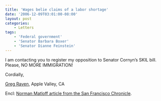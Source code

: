```yaml
---
title: 'Wages belie claims of a labor shortage'
date: '2006-12-09T03:01:00-08:00'
layout: post
categories:
    - Letters
tags:
    - 'Federal government'
    - 'Senator Barbara Boxer'
    - 'Senator Dianne Feinstein'
---
```


I am contacting you to register my opposition to Senator Cornyn’s SKIL bill. Please, NO MORE IMMIGRATION!

Cordially,

[Greg Raven](https://www.gregraven.org), Apple Valley, CA

Encl: [Norman Matloff article from the San Francisco Chronicle](https://sfgate.com/cgi-bin/article.cgi?file=/chronicle/archive/2006/12/07/EDGOULJ5BC1.DTL).